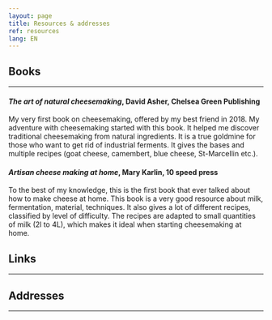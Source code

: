 ```yaml
---
layout: page
title: Resources & addresses
ref: resources
lang: EN
---
```


## Books
---

#### *The art of natural cheesemaking*, David Asher, Chelsea Green Publishing

My very first book on cheesemaking, offered by my best friend in 2018. My adventure with cheesemaking started with this book. It helped me discover traditional cheesemaking from natural ingredients. It is a true goldmine for those who want to get rid of industrial ferments. It gives the bases and multiple recipes (goat cheese, camembert, blue cheese, St-Marcellin etc.).

#### *Artisan cheese making at home*, Mary Karlin, 10 speed press

To the best of my knowledge, this is the first book that ever talked about how to make cheese at home. This book is a very good resource about milk, fermentation, material, techniques. It also gives a lot of different recipes, classified by level of difficulty. The recipes are adapted to small quantities of milk (2l to 4L), which makes it ideal when starting cheesemaking at home.

## Links
---

## Addresses
---